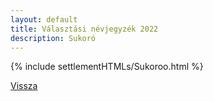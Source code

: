 ```yaml
---
layout: default
title: Választási névjegyzék 2022
description: Sukoró
---
```


{% include settlementHTMLs/Sukoroo.html %}

[Vissza](./)